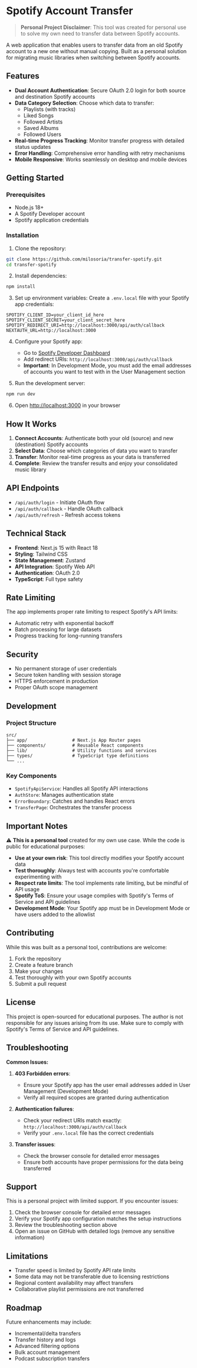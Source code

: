 # Spotify Account Transfer

> **Personal Project Disclaimer**: This tool was created for personal use to solve my own need to transfer data between Spotify accounts.

A web application that enables users to transfer data from an old Spotify account to a new one without manual copying. Built as a personal solution for migrating music libraries when switching between Spotify accounts.

## Features

- **Dual Account Authentication**: Secure OAuth 2.0 login for both source and destination Spotify accounts
- **Data Category Selection**: Choose which data to transfer:
  - Playlists (with tracks)
  - Liked Songs
  - Followed Artists
  - Saved Albums
  - Followed Users
- **Real-time Progress Tracking**: Monitor transfer progress with detailed status updates
- **Error Handling**: Comprehensive error handling with retry mechanisms
- **Mobile Responsive**: Works seamlessly on desktop and mobile devices

## Getting Started

### Prerequisites

- Node.js 18+ 
- A Spotify Developer account
- Spotify application credentials

### Installation

1. Clone the repository:
```bash
git clone https://github.com/milosoria/transfer-spotify.git
cd transfer-spotify
```

2. Install dependencies:
```bash
npm install
```

3. Set up environment variables:
Create a `.env.local` file with your Spotify app credentials:
```env
SPOTIFY_CLIENT_ID=your_client_id_here
SPOTIFY_CLIENT_SECRET=your_client_secret_here
SPOTIFY_REDIRECT_URI=http://localhost:3000/api/auth/callback
NEXTAUTH_URL=http://localhost:3000
```

4. Configure your Spotify app:
   - Go to [Spotify Developer Dashboard](https://developer.spotify.com/dashboard)
   - Add redirect URIs: `http://localhost:3000/api/auth/callback`
   - **Important**: In Development Mode, you must add the email addresses of accounts you want to test with in the User Management section

5. Run the development server:
```bash
npm run dev
```

6. Open [http://localhost:3000](http://localhost:3000) in your browser

## How It Works

1. **Connect Accounts**: Authenticate both your old (source) and new (destination) Spotify accounts
2. **Select Data**: Choose which categories of data you want to transfer
3. **Transfer**: Monitor real-time progress as your data is transferred
4. **Complete**: Review the transfer results and enjoy your consolidated music library

## API Endpoints

- `/api/auth/login` - Initiate OAuth flow
- `/api/auth/callback` - Handle OAuth callback
- `/api/auth/refresh` - Refresh access tokens

## Technical Stack

- **Frontend**: Next.js 15 with React 18
- **Styling**: Tailwind CSS
- **State Management**: Zustand
- **API Integration**: Spotify Web API
- **Authentication**: OAuth 2.0
- **TypeScript**: Full type safety

## Rate Limiting

The app implements proper rate limiting to respect Spotify's API limits:
- Automatic retry with exponential backoff
- Batch processing for large datasets
- Progress tracking for long-running transfers

## Security

- No permanent storage of user credentials
- Secure token handling with session storage
- HTTPS enforcement in production
- Proper OAuth scope management

## Development

### Project Structure

```
src/
├── app/                 # Next.js App Router pages
├── components/          # Reusable React components
├── lib/                 # Utility functions and services
├── types/               # TypeScript type definitions
└── ...
```

### Key Components

- `SpotifyApiService`: Handles all Spotify API interactions
- `AuthStore`: Manages authentication state
- `ErrorBoundary`: Catches and handles React errors
- `TransferPage`: Orchestrates the transfer process

## Important Notes

⚠️ **This is a personal tool** created for my own use case. While the code is public for educational purposes:

- **Use at your own risk**: This tool directly modifies your Spotify account data
- **Test thoroughly**: Always test with accounts you're comfortable experimenting with
- **Respect rate limits**: The tool implements rate limiting, but be mindful of API usage
- **Spotify ToS**: Ensure your usage complies with Spotify's Terms of Service and API guidelines
- **Development Mode**: Your Spotify app must be in Development Mode or have users added to the allowlist

## Contributing

While this was built as a personal tool, contributions are welcome:

1. Fork the repository
2. Create a feature branch
3. Make your changes
4. Test thoroughly with your own Spotify accounts
5. Submit a pull request

## License

This project is open-sourced for educational purposes. The author is not responsible for any issues arising from its use. Make sure to comply with Spotify's Terms of Service and API guidelines.

## Troubleshooting

**Common Issues:**

1. **403 Forbidden errors**: 
   - Ensure your Spotify app has the user email addresses added in User Management (Development Mode)
   - Verify all required scopes are granted during authentication

2. **Authentication failures**:
   - Check your redirect URIs match exactly: `http://localhost:3000/api/auth/callback`
   - Verify your `.env.local` file has the correct credentials

3. **Transfer issues**:
   - Check the browser console for detailed error messages
   - Ensure both accounts have proper permissions for the data being transferred

## Support

This is a personal project with limited support. If you encounter issues:
1. Check the browser console for detailed error messages
2. Verify your Spotify app configuration matches the setup instructions
3. Review the troubleshooting section above
4. Open an issue on GitHub with detailed logs (remove any sensitive information)

## Limitations

- Transfer speed is limited by Spotify API rate limits
- Some data may not be transferable due to licensing restrictions
- Regional content availability may affect transfers
- Collaborative playlist permissions are not transferred

## Roadmap

Future enhancements may include:
- Incremental/delta transfers
- Transfer history and logs
- Advanced filtering options
- Bulk account management
- Podcast subscription transfers

